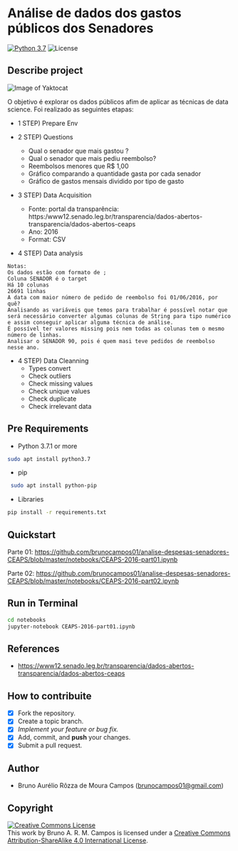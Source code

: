 # Análise de dados dos gastos públicos dos Senadores
[![Python 3.7](https://img.shields.io/badge/python-3.7-yellow.svg)](https://www.python.org/downloads/release/python-371/)
![License](https://img.shields.io/badge/Code%20License-MIT-blue.svg)

## Describe project

![Image of Yaktocat](https://upload.wikimedia.org/wikipedia/pt/0/09/Senado_Federal_do_Brasil.png)

O objetivo é explorar os dados públicos afim de aplicar as técnicas de data science. Foi realizado as seguintes etapas:

- 1 STEP) Prepare Env

- 2 STEP) Questions
  - Qual o senador que mais gastou ?
  - Qual o senador que mais pediu reembolso?
  - Reembolsos menores que R$ 1,00
  - Gráfico comparando a quantidade gasta por cada senador
  - Gráfico de gastos mensais dividido por tipo de gasto

- 3 STEP) Data Acquisition
  - Fonte: portal da transparência: https:/www12.senado.leg.br/transparencia/dados-abertos-transparencia/dados-abertos-ceaps
  - Ano: 2016
  - Format: CSV

- 4 STEP) Data analysis
```
Notas:
Os dados estão com formato de ;
Coluna SENADOR é o target
Há 10 colunas
26691 linhas
A data com maior número de pedido de reembolso foi 01/06/2016, por quê?
Analisando as variáveis que temos para trabalhar é possível notar que será necessário converter algumas colunas de String para tipo numérico e assim conseguir aplicar alguma técnica de análise.
É possível ter valores missing pois nem todas as colunas tem o mesmo número de linhas.
Analisar o SENADOR 90, pois é quem masi teve pedidos de reembolso nesse ano.
```
- 4 STEP) Data Cleanning
  - Types convert
  - Check outliers
  - Check missing values
  - Check unique values
  - Check duplicate
  - Check irrelevant data

## Pre Requirements
 - Python 3.7.1 or more
 ```bash
 sudo apt install python3.7
 ```
 - pip
```bash
 sudo apt install python-pip
```
 - Libraries
```bash
pip install -r requirements.txt
 ```

## Quickstart
Parte 01:
https://github.com/brunocampos01/analise-despesas-senadores-CEAPS/blob/master/notebooks/CEAPS-2016-part01.ipynb

Parte 02:
https://github.com/brunocampos01/analise-despesas-senadores-CEAPS/blob/master/notebooks/CEAPS-2016-part02.ipynb

## Run in Terminal
```bash
cd notebooks
jupyter-notebook CEAPS-2016-part01.ipynb
```

## References
- https://www12.senado.leg.br/transparencia/dados-abertos-transparencia/dados-abertos-ceaps

## How to contribuite
-  [x] Fork the repository.
-  [x] Create a topic branch.
-  [x] *Implement your feature or bug fix.*
-  [x] Add, commit, and **push** your changes.
-  [x] Submit a pull request.

## Author
-  Bruno Aurélio Rôzza de Moura Campos (brunocampos01@gmail.com)
## Copyright
<a rel="license" href="http://creativecommons.org/licenses/by-sa/4.0/"><img alt="Creative Commons License" style="border-width:0" src="https://i.creativecommons.org/l/by-sa/4.0/88x31.png" /></a><br />This work by <span xmlns:cc="http://creativecommons.org/ns#" property="cc:attributionName">Bruno A. R. M. Campos</span> is licensed under a <a rel="license" href="http://creativecommons.org/licenses/by-sa/4.0/">Creative Commons Attribution-ShareAlike 4.0 International License</a>.
